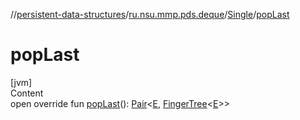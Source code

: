 //[persistent-data-structures](../../index.md)/[ru.nsu.mmp.pds.deque](../index.md)/[Single](index.md)/[popLast](pop-last.md)



# popLast  
[jvm]  
Content  
open override fun [popLast](pop-last.md)(): [Pair](https://kotlinlang.org/api/latest/jvm/stdlib/kotlin/-pair/index.html)<[E](index.md), [FingerTree](../-finger-tree/index.md)<[E](index.md)>>  



